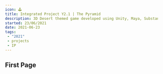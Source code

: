 ```yaml
---
icon: 🕹️
title: Integrated Project Y2.1 | The Pyramid
description: 3D Desert themed game developed using Unity, Maya, Substance Painter, and Substance Alchemist
started: 23/06/2021
date: 2021-06-23
tags: 
 - "2021"
 - projects
 - IP
---
```


## First Page